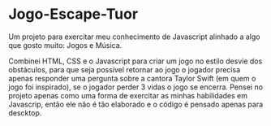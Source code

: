# Jogo-Escape-Tuor
Um projeto para exercitar meu conhecimento de Javascript alinhado a algo que gosto muito: Jogos e Música.

Combinei HTML, CSS e o Javascript para criar um jogo no estilo desvie dos obstáculos, para que seja possível retornar ao jogo o jogador precisa apenas responder uma pergunta sobre a cantora Taylor Swift (em quem o jogo foi inspirado), se o jogador perder 3 vidas o jogo se encerra. Pensei no projeto apenas como uma forma de exercitar as minhas habilidades em Javascrip, então ele não é tão elaborado e o código é pensado apenas para descktop.
